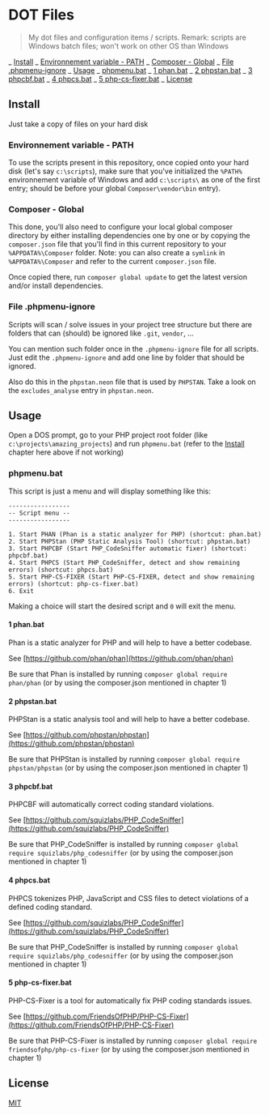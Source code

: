 # DOT Files

> My dot files and configuration items / scripts. Remark: scripts are Windows batch files; won't work on other OS than Windows

_ [Install](#install)
	_ [Environnement variable - PATH](#environnement-variable---path)
	_ [Composer - Global](#composer---global)
	_ [File .phpmenu-ignore](#file-phpmenu-ignore)
_ [Usage](#usage)
	_ [phpmenu.bat](#phpmenubat)
	_ [1 phan.bat](#1-phanbat)
	_ [2 phpstan.bat](#2-phpstanbat)
	_ [3 phpcbf.bat](#3-phpcbfbat)
	_ [4 phpcs.bat](#4-phpcsbat)
	_ [5 php-cs-fixer.bat](#5-php-cs-fixerbat)
_ [License](#license)

## Install

Just take a copy of files on your hard disk

### Environnement variable - PATH

To use the scripts present in this repository, once copied onto your hard disk (let's say `c:\scripts`), make sure that you've initialized the `%PATH%` environnement variable of Windows and add `c:\scripts\` as one of the first entry; should be before your global `Composer\vendor\bin` entry).

### Composer - Global

This done, you'll also need to configure your local global composer directory by either installing dependencies one by one or by copying the `composer.json` file that you'll find in this current repository to your `%APPDATA%\Composer` folder. Note: you can also create a `symlink` in `%APPDATA%\Composer` and refer to the current `composer.json` file.

Once copied there, run `composer global update` to get the latest version and/or install dependencies.

### File .phpmenu-ignore

Scripts will scan / solve issues in your project tree structure but there are folders that can (should) be ignored like `.git`, `vendor`, ...

You can mention such folder once in the `.phpmenu-ignore` file for all scripts. Just edit the `.phpmenu-ignore` and add one line by folder that should be ignored.

Also do this in the `phpstan.neon` file that is used by `PHPSTAN`. Take a look on the `excludes_analyse` entry in `phpstan.neon`.

## Usage

Open a DOS prompt, go to your PHP project root folder (like `c:\projects\amazing_projects`) and run `phpmenu.bat` (refer to the [Install](#install) chapter here above if not working)

### phpmenu.bat

This script is just a menu and will display something like this:

```
-----------------
-- Script menu --
-----------------

1. Start PHAN (Phan is a static analyzer for PHP) (shortcut: phan.bat)
2. Start PHPStan (PHP Static Analysis Tool) (shortcut: phpstan.bat)
3. Start PHPCBF (Start PHP_CodeSniffer automatic fixer) (shortcut: phpcbf.bat)
4. Start PHPCS (Start PHP_CodeSniffer, detect and show remaining errors) (shortcut: phpcs.bat)
5. Start PHP-CS-FIXER (Start PHP-CS-FIXER, detect and show remaining errors) (shortcut: php-cs-fixer.bat)
6. Exit
```

Making a choice will start the desired script and `0` will exit the menu.

#### 1 phan.bat

Phan is a static analyzer for PHP and will help to have a better codebase.

See [https://github.com/phan/phan](https://github.com/phan/phan)

Be sure that Phan is installed by running `composer global require phan/phan` (or by using the composer.json mentioned in chapter 1)

#### 2 phpstan.bat

PHPStan is a static analysis tool and will help to have a better codebase.

See [https://github.com/phpstan/phpstan](https://github.com/phpstan/phpstan)

Be sure that PHPStan is installed by running `composer global require phpstan/phpstan` (or by using the composer.json mentioned in chapter 1)

#### 3 phpcbf.bat

PHPCBF will automatically correct coding standard violations.

See [https://github.com/squizlabs/PHP_CodeSniffer](https://github.com/squizlabs/PHP_CodeSniffer)

Be sure that PHP_CodeSniffer is installed by running `composer global require squizlabs/php_codesniffer` (or by using the composer.json mentioned in chapter 1)

#### 4 phpcs.bat

PHPCS tokenizes PHP, JavaScript and CSS files to detect violations of a defined coding standard.

See [https://github.com/squizlabs/PHP_CodeSniffer](https://github.com/squizlabs/PHP_CodeSniffer)

Be sure that PHP_CodeSniffer is installed by running `composer global require squizlabs/php_codesniffer` (or by using the composer.json mentioned in chapter 1)

#### 5 php-cs-fixer.bat

PHP-CS-Fixer is a tool for automatically fix PHP coding standards issues.

See [https://github.com/FriendsOfPHP/PHP-CS-Fixer](https://github.com/FriendsOfPHP/PHP-CS-Fixer)

Be sure that PHP-CS-Fixer is installed by running `composer global require friendsofphp/php-cs-fixer` (or by using the composer.json mentioned in chapter 1)

## License

[MIT](LICENSE)
